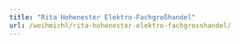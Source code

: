 ```yaml
---
title: "Rita Hohenester Elektro-Fachgroßhandel"
url: /weihmichl/rita-hohenester-elektro-fachgrosshandel/
---
```

